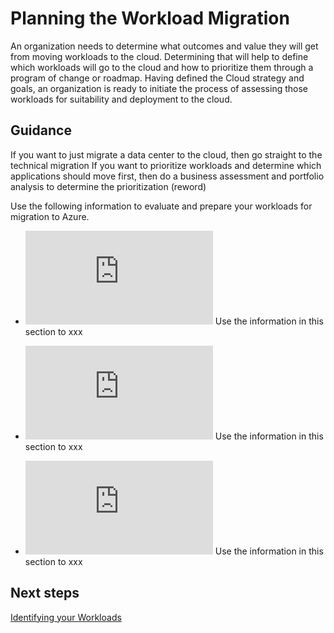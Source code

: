 # Planning the Workload Migration

An organization needs to determine what outcomes and value they will get from moving workloads to the cloud. Determining that will help to define which workloads will go to the cloud and how to prioritize them through a program of change or roadmap. Having defined the Cloud strategy and goals, an organization is ready to initiate the process of assessing those workloads for suitability and deployment to the cloud.

## Guidance

If you want to just migrate a data center to the cloud, then go straight to the technical migration
If you want to prioritize workloads and determine which applications should move first, then do a business assessment and portfolio analysis to determine the prioritization (reword)

Use the following information to evaluate and prepare your workloads for migration to Azure.

- ![Identifying your Workloads](https://github.com/alvarovitta/Workload-Migration/blob/master/1.1-Identifying-your-Workloads.md) Use the information in this section to xxx

- ![Defining a Cloud Strategy](https://github.com/alvarovitta/Workload-Migration/blob/master/1.2-Defining-a-Cloud-Strategy.md) Use the information in this section to xxx

- ![Evaluating Workload End User Requirements](https://github.com/alvarovitta/Workload-Migration/blob/master/1.3-Evaluating%20Workload-End-User-Requirements.md) Use the information in this section to xxx

## Next steps

[Identifying your Workloads](https://github.com/alvarovitta/Workload-Migration/blob/master/1.1-Identifying-your-Workloads.md)
